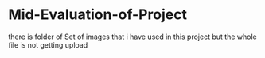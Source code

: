 # Mid-Evaluation-of-Project
there is folder of Set of images that i have used in this project but the whole file is not getting upload 
